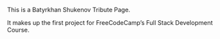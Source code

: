 This is a Batyrkhan Shukenov Tribute Page.

It makes up the first project for FreeCodeCamp’s Full Stack Development Course.